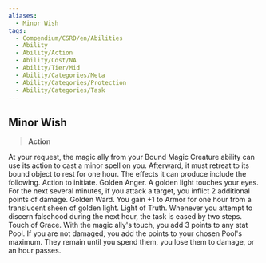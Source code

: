```yaml
---
aliases:
  - Minor Wish
tags:
  - Compendium/CSRD/en/Abilities
  - Ability
  - Ability/Action
  - Ability/Cost/NA
  - Ability/Tier/Mid
  - Ability/Categories/Meta
  - Ability/Categories/Protection
  - Ability/Categories/Task
---
```

  
    
## Minor Wish    
>**Action**  
    
At your request, the magic ally from your Bound Magic Creature ability can use its action to cast a minor spell on you. Afterward, it must retreat to its bound object to rest for one hour. The effects it can produce include the following. Action to initiate. Golden Anger. A golden light touches your eyes. For the next several minutes, if you attack a target, you inflict 2 additional points of damage. Golden Ward. You gain +1 to Armor for one hour from a translucent sheen of golden light. Light of Truth. Whenever you attempt to discern falsehood during the next hour, the task is eased by two steps. Touch of Grace. With the magic ally's touch, you add 3 points to any stat Pool. If you are not damaged, you add the points to your chosen Pool's maximum. They remain until you spend them, you lose them to damage, or an hour passes.
